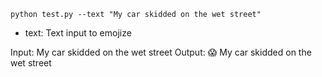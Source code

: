 ```
python test.py --text "My car skidded on the wet street"
```

- text: Text input to emojize

Input: My car skidded on the wet street
Output: 😱 My car skidded on the wet street